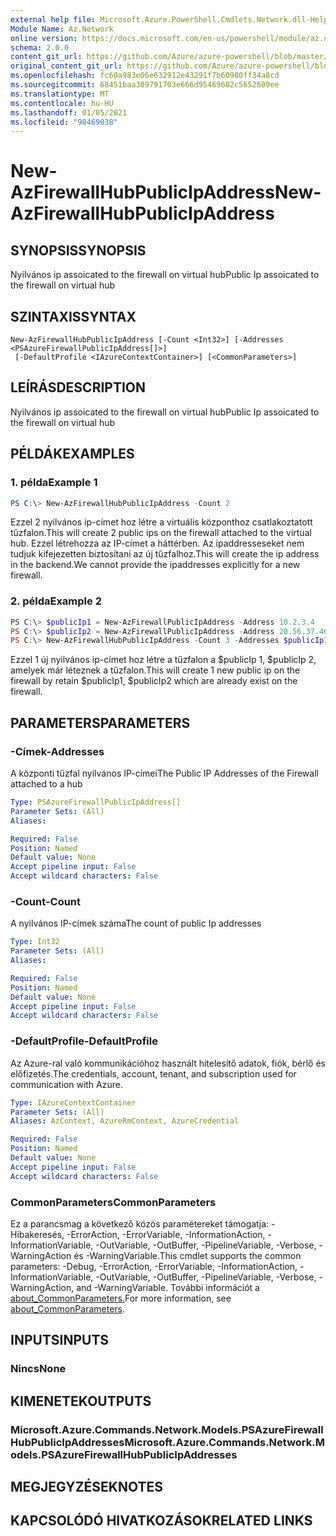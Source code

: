 ```yaml
---
external help file: Microsoft.Azure.PowerShell.Cmdlets.Network.dll-Help.xml
Module Name: Az.Network
online version: https://docs.microsoft.com/en-us/powershell/module/az.network/new-azfirewallhubpublicipaddress
schema: 2.0.0
content_git_url: https://github.com/Azure/azure-powershell/blob/master/src/Network/Network/help/New-AzFirewallHubPublicIpAddress.md
original_content_git_url: https://github.com/Azure/azure-powershell/blob/master/src/Network/Network/help/New-AzFirewallHubPublicIpAddress.md
ms.openlocfilehash: fc60a983e06e632912e43291f7b60980ff34a8cd
ms.sourcegitcommit: 68451baa389791703e666d95469602c5652609ee
ms.translationtype: MT
ms.contentlocale: hu-HU
ms.lasthandoff: 01/05/2021
ms.locfileid: "98469038"
---
```

# <span data-ttu-id="348e1-101">New-AzFirewallHubPublicIpAddress</span><span class="sxs-lookup"><span data-stu-id="348e1-101">New-AzFirewallHubPublicIpAddress</span></span>

## <span data-ttu-id="348e1-102">SYNOPSIS</span><span class="sxs-lookup"><span data-stu-id="348e1-102">SYNOPSIS</span></span>
<span data-ttu-id="348e1-103">Nyilvános ip assoicated to the firewall on virtual hub</span><span class="sxs-lookup"><span data-stu-id="348e1-103">Public Ip assoicated to the firewall on virtual hub</span></span>

## <span data-ttu-id="348e1-104">SZINTAXIS</span><span class="sxs-lookup"><span data-stu-id="348e1-104">SYNTAX</span></span>

```
New-AzFirewallHubPublicIpAddress [-Count <Int32>] [-Addresses <PSAzureFirewallPublicIpAddress[]>]
 [-DefaultProfile <IAzureContextContainer>] [<CommonParameters>]
```

## <span data-ttu-id="348e1-105">LEÍRÁS</span><span class="sxs-lookup"><span data-stu-id="348e1-105">DESCRIPTION</span></span>
<span data-ttu-id="348e1-106">Nyilvános ip assoicated to the firewall on virtual hub</span><span class="sxs-lookup"><span data-stu-id="348e1-106">Public Ip assoicated to the firewall on virtual hub</span></span>

## <span data-ttu-id="348e1-107">PÉLDÁK</span><span class="sxs-lookup"><span data-stu-id="348e1-107">EXAMPLES</span></span>

### <span data-ttu-id="348e1-108">1. példa</span><span class="sxs-lookup"><span data-stu-id="348e1-108">Example 1</span></span>
```powershell
PS C:\> New-AzFirewallHubPublicIpAddress -Count 2
```

<span data-ttu-id="348e1-109">Ezzel 2 nyilvános ip-címet hoz létre a virtuális központhoz csatlakoztatott tűzfalon.</span><span class="sxs-lookup"><span data-stu-id="348e1-109">This will create 2 public ips on the firewall attached to the virtual hub.</span></span> <span data-ttu-id="348e1-110">Ezzel létrehozza az IP-címet a háttérben. Az ipaddresseseket nem tudjuk kifejezetten biztosítani az új tűzfalhoz.</span><span class="sxs-lookup"><span data-stu-id="348e1-110">This will create the ip address in the backend.We cannot provide the ipaddresses explicitly for a new firewall.</span></span>

### <span data-ttu-id="348e1-111">2. példa</span><span class="sxs-lookup"><span data-stu-id="348e1-111">Example 2</span></span>
```powershell
PS C:\> $publicIp1 = New-AzFirewallPublicIpAddress -Address 10.2.3.4
PS C:\> $publicIp2 = New-AzFirewallPublicIpAddress -Address 20.56.37.46
PS C:\> New-AzFirewallHubPublicIpAddress -Count 3 -Addresses $publicIp1, $publicIp2
```

<span data-ttu-id="348e1-112">Ezzel 1 új nyilvános ip-címet hoz létre a tűzfalon a $publicIp 1, $publicIp 2, amelyek már léteznek a tűzfalon.</span><span class="sxs-lookup"><span data-stu-id="348e1-112">This will create 1 new public ip on the firewall by retain $publicIp1, $publicIp2 which are already exist on the firewall.</span></span>

## <span data-ttu-id="348e1-113">PARAMETERS</span><span class="sxs-lookup"><span data-stu-id="348e1-113">PARAMETERS</span></span>

### <span data-ttu-id="348e1-114">-Címek</span><span class="sxs-lookup"><span data-stu-id="348e1-114">-Addresses</span></span>
<span data-ttu-id="348e1-115">A központi tűzfal nyilvános IP-címei</span><span class="sxs-lookup"><span data-stu-id="348e1-115">The Public IP Addresses of the Firewall attached to a hub</span></span>

```yaml
Type: PSAzureFirewallPublicIpAddress[]
Parameter Sets: (All)
Aliases:

Required: False
Position: Named
Default value: None
Accept pipeline input: False
Accept wildcard characters: False
```

### <span data-ttu-id="348e1-116">-Count</span><span class="sxs-lookup"><span data-stu-id="348e1-116">-Count</span></span>
<span data-ttu-id="348e1-117">A nyilvános IP-címek száma</span><span class="sxs-lookup"><span data-stu-id="348e1-117">The count of public Ip addresses</span></span>

```yaml
Type: Int32
Parameter Sets: (All)
Aliases:

Required: False
Position: Named
Default value: None
Accept pipeline input: False
Accept wildcard characters: False
```

### <span data-ttu-id="348e1-118">-DefaultProfile</span><span class="sxs-lookup"><span data-stu-id="348e1-118">-DefaultProfile</span></span>
<span data-ttu-id="348e1-119">Az Azure-ral való kommunikációhoz használt hitelesítő adatok, fiók, bérlő és előfizetés.</span><span class="sxs-lookup"><span data-stu-id="348e1-119">The credentials, account, tenant, and subscription used for communication with Azure.</span></span>

```yaml
Type: IAzureContextContainer
Parameter Sets: (All)
Aliases: AzContext, AzureRmContext, AzureCredential

Required: False
Position: Named
Default value: None
Accept pipeline input: False
Accept wildcard characters: False
```

### <span data-ttu-id="348e1-120">CommonParameters</span><span class="sxs-lookup"><span data-stu-id="348e1-120">CommonParameters</span></span>
<span data-ttu-id="348e1-121">Ez a parancsmag a következő közös paramétereket támogatja: -Hibakeresés, -ErrorAction, -ErrorVariable, -InformationAction, -InformationVariable, -OutVariable, -OutBuffer, -PipelineVariable, -Verbose, -WarningAction és -WarningVariable.</span><span class="sxs-lookup"><span data-stu-id="348e1-121">This cmdlet supports the common parameters: -Debug, -ErrorAction, -ErrorVariable, -InformationAction, -InformationVariable, -OutVariable, -OutBuffer, -PipelineVariable, -Verbose, -WarningAction, and -WarningVariable.</span></span> <span data-ttu-id="348e1-122">További információt a [about_CommonParameters.](http://go.microsoft.com/fwlink/?LinkID=113216)</span><span class="sxs-lookup"><span data-stu-id="348e1-122">For more information, see [about_CommonParameters](http://go.microsoft.com/fwlink/?LinkID=113216).</span></span>

## <span data-ttu-id="348e1-123">INPUTS</span><span class="sxs-lookup"><span data-stu-id="348e1-123">INPUTS</span></span>

### <span data-ttu-id="348e1-124">Nincs</span><span class="sxs-lookup"><span data-stu-id="348e1-124">None</span></span>

## <span data-ttu-id="348e1-125">KIMENETEK</span><span class="sxs-lookup"><span data-stu-id="348e1-125">OUTPUTS</span></span>

### <span data-ttu-id="348e1-126">Microsoft.Azure.Commands.Network.Models.PSAzureFirewallHubPublicIpAddresses</span><span class="sxs-lookup"><span data-stu-id="348e1-126">Microsoft.Azure.Commands.Network.Models.PSAzureFirewallHubPublicIpAddresses</span></span>

## <span data-ttu-id="348e1-127">MEGJEGYZÉSEK</span><span class="sxs-lookup"><span data-stu-id="348e1-127">NOTES</span></span>

## <span data-ttu-id="348e1-128">KAPCSOLÓDÓ HIVATKOZÁSOK</span><span class="sxs-lookup"><span data-stu-id="348e1-128">RELATED LINKS</span></span>

